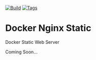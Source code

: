 [![Build](https://img.shields.io/github/actions/workflow/status/cssnr/docker-nginx-static/build.yaml?logo=github&logoColor=white&label=build)](https://github.com/cssnr/docker-nginx-static/actions/workflows/build.yaml)
[![Tags](https://img.shields.io/github/actions/workflow/status/cssnr/docker-nginx-static/tags.yaml?logo=github&logoColor=white&label=tags)](https://github.com/cssnr/docker-nginx-static/actions/workflows/tags.yaml)

# Docker Nginx Static

Docker Static Web Server

Coming Soon...
